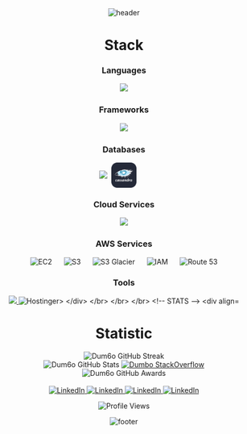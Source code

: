 <!-- HEADER -->
<div align="center" width="100">
  <img src="https://capsule-render.vercel.app/api?color=cc33ff&height=250&section=header&text=Daniel%20Esptia%20(DanielZEspitia)&fontSize=30&type=waving&fontColor=fefefe&&animation=fadeIn"
  alt="header"/>
</div>

<!-- STACK -->
<div align="center" width="100">
  <h1>Stack</h1>
  
  <!-- Languages -->
  <h3>Languages</h3>
  <a href="https://skillicons.dev">
    <img src="https://skillicons.dev/icons?i=python,js,ts,html,css,php,cpp,cs,fortran&theme=dark&perline=9" />
  </a>
  
  <!-- Frameworks -->
  <h3>Frameworks</h3>
  <a href="https://skillicons.dev">
    <img src="https://skillicons.dev/icons?i=django,angular,react,express,laravel,tailwind&theme=dark&perline=6" />
  </a>
  
  <!-- Databases -->
  <h3>Databases</h3>
  <!-- Contenedor para alinear los logos de bases de datos -->
  <div style="display: inline-flex; align-items: center; justify-content: center; gap: 8px; flex-wrap: wrap;">
    <a href="https://skillicons.dev">
      <img src="https://skillicons.dev/icons?i=mysql,postgres,dynamodb&theme=dark&perline=3" />
    </a>
    <!-- Icono de MariaDB con el estilo solicitado -->
    <img src="icons/Cassandra-Dark.svg" width="50px" alt="EC2">
    &nbsp;&nbsp;&nbsp;&nbsp;
  </div>
  
  <!-- Cloud Services -->
  <h3>Cloud Services</h3>
  <a href="https://skillicons.dev">
    <img src="https://skillicons.dev/icons?i=aws,azure,gcp,digitalocean&theme=dark&perline=4" />
  </a>

  <!-- AWS Services -->
  <h3>AWS Services</h3>
  <div align="center">
    <img src="https://www.svgrepo.com/show/353449/aws-ec2.svg" width="60px" alt="EC2">
    &nbsp;&nbsp;&nbsp;&nbsp;
    <img src="https://www.svgrepo.com/show/303446/aws-s3-logo.svg" width="60px" alt="S3">
    &nbsp;&nbsp;&nbsp;&nbsp;
    <img src="https://media.licdn.com/dms/image/v2/D4D12AQG7k6H-AncAqQ/article-cover_image-shrink_423_752/article-cover_image-shrink_423_752/0/1678437995107?e=1757548800&v=beta&t=lvWRzYHZicPZ-HEqNNpRuWz9lsRzV0RtVchNNVPu2Ss" border-radius="10px" width="60px" alt="S3 Glacier">
    &nbsp;&nbsp;&nbsp;&nbsp;
    <img src="https://www.svgrepo.com/show/353454/aws-iam.svg" width="60px" alt="IAM">
    &nbsp;&nbsp;&nbsp;&nbsp;
    <img src="https://www.svgrepo.com/show/353459/aws-route53.svg" width="60px" alt="Route 53">
  </div>

  <!-- Tools -->
  <h3>Tools</h3>
  <a href="https://skillicons.dev">
    <img src="https://skillicons.dev/icons?i=xd,ps,ai,id,hostinger,namecheap,figma,linkedin,notion,trello,docker,dotnet,git,linux,npm,nodejs,powershell&theme=dark&perline=8" />
  </a>
  <img src="https://mywebshosting.com/wp-content/uploads/2020/11/Hostinger-hosting-1.jpg" width="60px" alt="Hostinger>
</div>

</br>
</br>
</br>

<!-- STATS -->
<div align="center" width="100">
  <h1>Statistic</h1>
    <img
      src="https://github-readme-streak-stats.herokuapp.com?user=Dum6o&theme=tokyonight&hide_border=true&date_format=%5BY%20%5DM%20j&background=FFFFFF&currStreakNum=71A5FD&currStreakLabel=71A5FD&dates=61D9E1"
      alt="Dum6o GitHub Streak">
  </br>
  <img
    src="https://github-readme-stats.vercel.app/api?username=Dum6o&include_all_commits=true&count_private=true&show_icons=true&line_height=20&title_color=71A5FD&icon_color=71A5FD&text_color=71A5FD&bg_color=ffffff&hide=stars"
    alt="Dum6o GitHub Stats">
  
  <a href="https://stackoverflow.com/users/5272951/dumbo">
      <img
        src="https://stackoverflow-card.vercel.app/?userID=5272951&theme=stackoverflow-light"
        alt="Dumbo StackOverflow">
  </a>
  </br>
  <img
    src="https://github-profile-trophy.vercel.app/?username=Dum6o&margin-w=15&margin-h=15&no-bg=true&no-frame=true"
    alt="Dum6o GitHub Awards">
</div>

<div align="center">
  </br>
  <a href="https://www.linkedin.com/in/edvardasjusius/">
    <img
      src="https://img.shields.io/badge/LinkedIn--_.svg?style=social&logo=linkedin"
      alt="LinkedIn">
  </a>
  <a href="https://www.instagram.com/e2.edas/">
    <img
      src="https://img.shields.io/badge/Instagram--_.svg?style=social&logo=instagram"
      alt="LinkedIn">
  </a>
  <a href="https://stackoverflow.com/users/5272951/dumbo">
    <img
      src="https://img.shields.io/badge/StackOverflow--_.svg?style=social&logo=stackoverflow"
      alt="LinkedIn">
  </a>
  <a href="https://stackoverflow.com/users/5272951/dumbo">
    <img
      src="https://img.shields.io/badge/GitHub--_.svg?style=social&logo=github"
      alt="LinkedIn">
  </a>

  </br>

<img
    src="https://hits.seeyoufarm.com/api/count/incr/badge.svg?url=https://github.com/Dum6o/&title=Profile%20Views"
    alt="Profile Views">

</div>

<!-- FOOTER -->
<div align="center" width="100">
  <img src="https://capsule-render.vercel.app/api?color=cc33ff&height=100&section=footer&fontSize=30&type=waving&fontColor=fefefe"
  alt="footer" />
</div>
